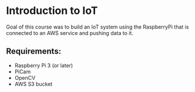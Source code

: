 # Introduction to IoT

Goal of this course was to build  an IoT system using the RaspberryPi that is connected to an AWS service and pushing data to it.  

##  Requirements: 
* Raspberry Pi 3 (or later)
* PiCam
* OpenCV 
* AWS S3 bucket 

